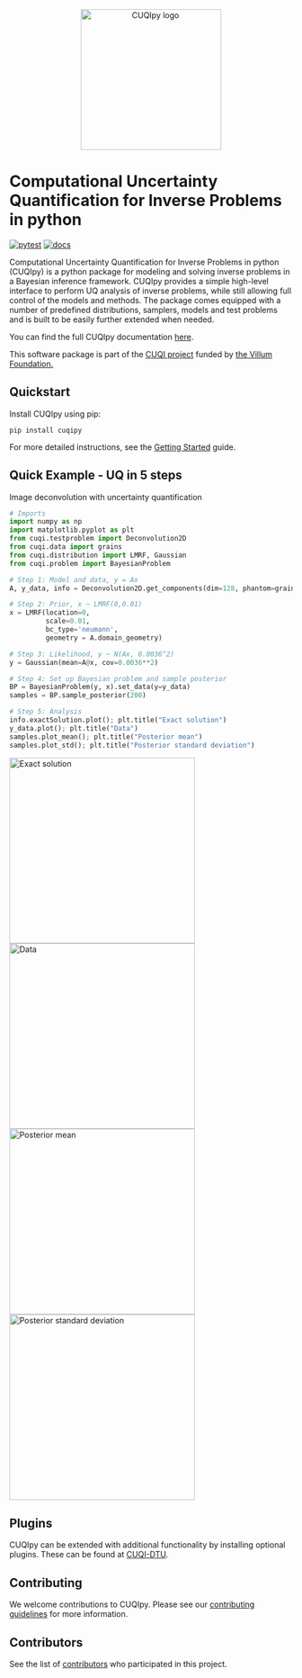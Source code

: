 <div align="center">
<img src="https://cuqi-dtu.github.io/CUQIpy/_static/logo.png" alt="CUQIpy logo" width="250"/>
</div>

# Computational Uncertainty Quantification for Inverse Problems in python

[![pytest](https://github.com/CUQI-DTU/CUQIpy/actions/workflows/tests.yml/badge.svg)](https://github.com/CUQI-DTU/CUQIpy/actions/workflows/tests.yml)
[![docs](https://github.com/CUQI-DTU/CUQIpy/actions/workflows/docs.yml/badge.svg)](https://cuqi-dtu.github.io/CUQIpy/)

Computational Uncertainty Quantification for Inverse Problems in python (CUQIpy) is a python package for modeling and solving inverse problems in a Bayesian inference framework. CUQIpy provides a simple high-level interface to perform UQ analysis of inverse problems, while still allowing full control of the models and methods. The package comes equipped with a number of predefined distributions, samplers, models and test problems and is built to be easily further extended when needed.

You can find the full CUQIpy documentation [here](https://cuqi-dtu.github.io/CUQIpy/). 

This software package is part of the [CUQI project](https://www.compute.dtu.dk/english/cuqi) funded by [the Villum Foundation.](https://veluxfoundations.dk/en/forskning/teknisk-og-naturvidenskabelig-forskning)

## Quickstart
Install CUQIpy using pip:
```{r, engine='bash', count_lines}
pip install cuqipy
```
For more detailed instructions, see the [Getting Started](https://cuqi-dtu.github.io/CUQIpy/user/getting_started.html) guide.

## Quick Example - UQ in 5 steps
Image deconvolution with uncertainty quantification
```python
# Imports
import numpy as np
import matplotlib.pyplot as plt
from cuqi.testproblem import Deconvolution2D
from cuqi.data import grains
from cuqi.distribution import LMRF, Gaussian
from cuqi.problem import BayesianProblem

# Step 1: Model and data, y = Ax
A, y_data, info = Deconvolution2D.get_components(dim=128, phantom=grains())

# Step 2: Prior, x ~ LMRF(0,0.01)
x = LMRF(location=0,
         scale=0.01,
         bc_type='neumann',
         geometry = A.domain_geometry)

# Step 3: Likelihood, y ~ N(Ax, 0.0036^2)
y = Gaussian(mean=A@x, cov=0.0036**2)

# Step 4: Set up Bayesian problem and sample posterior
BP = BayesianProblem(y, x).set_data(y=y_data)
samples = BP.sample_posterior(200)

# Step 5: Analysis
info.exactSolution.plot(); plt.title("Exact solution")
y_data.plot(); plt.title("Data")
samples.plot_mean(); plt.title("Posterior mean")
samples.plot_std(); plt.title("Posterior standard deviation")
```

<p float="left">
<img src="https://cuqi-dtu.github.io/CUQIpy/_images/deconv2D_exact_sol.png" alt="Exact solution" width="330">
<img src="https://cuqi-dtu.github.io/CUQIpy/_images/deconv2D_data.png" alt="Data" width="330">
<img src="https://cuqi-dtu.github.io/CUQIpy/_images/deconv2D_post_mean.png" alt="Posterior mean" width="330">
<img src="https://cuqi-dtu.github.io/CUQIpy/_images/deconv2D_post_std.png" alt="Posterior standard deviation" width="330">
</p>

## Plugins
CUQIpy can be extended with additional functionality by installing optional plugins. These can be found at
[CUQI-DTU](https://github.com/CUQI-DTU?q=CUQIpy-).

## Contributing
We welcome contributions to CUQIpy. Please see our [contributing guidelines](https://cuqi-dtu.github.io/CUQIpy/dev/index.html) for more information.

## Contributors

See the list of
[contributors](https://github.com/CUQI-DTU/CUQIpy/graphs/contributors)
who participated in this project.
